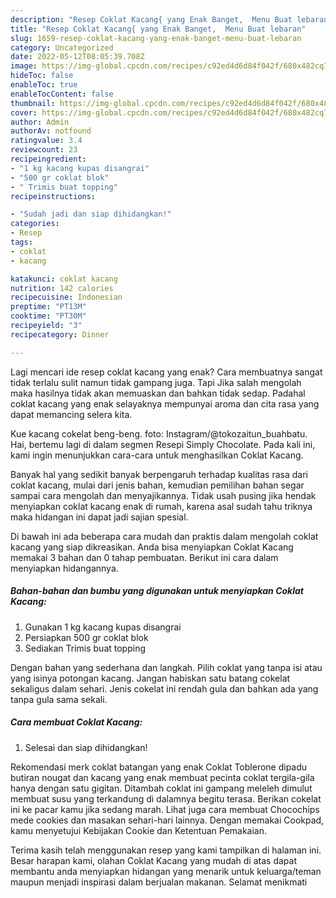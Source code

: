 ```yaml
---
description: "Resep Coklat Kacang{ yang Enak Banget,  Menu Buat lebaran"
title: "Resep Coklat Kacang{ yang Enak Banget,  Menu Buat lebaran"
slug: 1659-resep-coklat-kacang-yang-enak-banget-menu-buat-lebaran
category: Uncategorized
date: 2022-05-12T08:05:39.708Z
image: https://img-global.cpcdn.com/recipes/c92ed4d6d84f042f/680x482cq70/coklat-kacang-foto-resep-utama.jpg
hideToc: false
enableToc: true
enableTocContent: false
thumbnail: https://img-global.cpcdn.com/recipes/c92ed4d6d84f042f/680x482cq70/coklat-kacang-foto-resep-utama.jpg
cover: https://img-global.cpcdn.com/recipes/c92ed4d6d84f042f/680x482cq70/coklat-kacang-foto-resep-utama.jpg
author: Admin
authorAv: notfound
ratingvalue: 3.4
reviewcount: 23
recipeingredient:
- "1 kg kacang kupas disangrai"
- "500 gr coklat blok"
- " Trimis buat topping"
recipeinstructions:

- "Sudah jadi dan siap dihidangkan!"
categories:
- Resep
tags:
- coklat
- kacang

katakunci: coklat kacang 
nutrition: 142 calories
recipecuisine: Indonesian
preptime: "PT13M"
cooktime: "PT30M"
recipeyield: "3"
recipecategory: Dinner

---
```



Lagi mencari ide resep coklat kacang yang enak? Cara membuatnya sangat tidak terlalu sulit namun tidak gampang juga. Tapi Jika salah mengolah maka hasilnya tidak akan memuaskan dan bahkan tidak sedap. Padahal coklat kacang yang enak selayaknya mempunyai aroma dan cita rasa yang dapat memancing selera kita.


Kue kacang cokelat beng-beng. foto: Instagram/@tokozaitun_buahbatu. Hai, bertemu lagi di dalam segmen Resepi Simply Chocolate. Pada kali ini, kami ingin menunjukkan cara-cara untuk menghasilkan Coklat Kacang.

Banyak hal yang sedikit banyak berpengaruh terhadap kualitas rasa dari coklat kacang, mulai dari jenis bahan, kemudian pemilihan bahan segar sampai cara mengolah dan menyajikannya. Tidak usah pusing jika hendak menyiapkan coklat kacang enak di rumah, karena asal sudah tahu triknya maka hidangan ini dapat jadi sajian spesial.


Di bawah ini ada beberapa cara mudah dan praktis dalam mengolah coklat kacang yang siap dikreasikan. Anda bisa menyiapkan Coklat Kacang memakai 3 bahan dan 0 tahap pembuatan. Berikut ini cara dalam menyiapkan hidangannya.

<!--inarticleads1-->

##### Bahan-bahan dan bumbu yang digunakan untuk menyiapkan Coklat Kacang:

1. Gunakan 1 kg kacang kupas disangrai
1. Persiapkan 500 gr coklat blok
1. Sediakan  Trimis buat topping


Dengan bahan yang sederhana dan langkah. Pilih coklat yang tanpa isi atau yang isinya potongan kacang. Jangan habiskan satu batang cokelat sekaligus dalam sehari. Jenis cokelat ini rendah gula dan bahkan ada yang tanpa gula sama sekali. 

<!--inarticleads2-->

##### Cara membuat Coklat Kacang:


1. Selesai dan siap dihidangkan!

Rekomendasi merk coklat batangan yang enak Coklat Toblerone dipadu butiran nougat dan kacang yang enak membuat pecinta coklat tergila-gila hanya dengan satu gigitan. Ditambah coklat ini gampang meleleh dimulut membuat susu yang terkandung di dalamnya begitu terasa. Berikan cokelat ini ke pacar kamu jika sedang marah. Lihat juga cara membuat Chocochips mede cookies dan masakan sehari-hari lainnya. Dengan memakai Cookpad, kamu menyetujui Kebijakan Cookie dan Ketentuan Pemakaian. 

Terima kasih telah menggunakan resep yang kami tampilkan di halaman ini. Besar harapan kami, olahan Coklat Kacang yang mudah di atas dapat membantu anda menyiapkan hidangan yang menarik untuk keluarga/teman maupun menjadi inspirasi dalam berjualan makanan. Selamat menikmati
